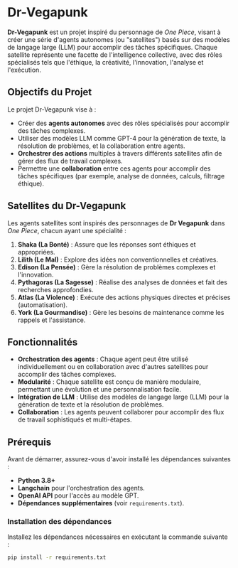 # Dr-Vegapunk

**Dr-Vegapunk** est un projet inspiré du personnage de *One Piece*, visant à créer une série d'agents autonomes (ou "satellites") basés sur des modèles de langage large (LLM) pour accomplir des tâches spécifiques. Chaque satellite représente une facette de l'intelligence collective, avec des rôles spécialisés tels que l'éthique, la créativité, l'innovation, l'analyse et l'exécution.

## Objectifs du Projet

Le projet Dr-Vegapunk vise à :
- Créer des **agents autonomes** avec des rôles spécialisés pour accomplir des tâches complexes.
- Utiliser des modèles LLM comme GPT-4 pour la génération de texte, la résolution de problèmes, et la collaboration entre agents.
- **Orchestrer des actions** multiples à travers différents satellites afin de gérer des flux de travail complexes.
- Permettre une **collaboration** entre ces agents pour accomplir des tâches spécifiques (par exemple, analyse de données, calculs, filtrage éthique).

## Satellites du Dr-Vegapunk

Les agents satellites sont inspirés des personnages de **Dr Vegapunk** dans *One Piece*, chacun ayant une spécialité :

1. **Shaka (La Bonté)** : Assure que les réponses sont éthiques et appropriées.
2. **Lilith (Le Mal)** : Explore des idées non conventionnelles et créatives.
3. **Edison (La Pensée)** : Gère la résolution de problèmes complexes et l'innovation.
4. **Pythagoras (La Sagesse)** : Réalise des analyses de données et fait des recherches approfondies.
5. **Atlas (La Violence)** : Exécute des actions physiques directes et précises (automatisation).
6. **York (La Gourmandise)** : Gère les besoins de maintenance comme les rappels et l'assistance.

## Fonctionnalités

- **Orchestration des agents** : Chaque agent peut être utilisé individuellement ou en collaboration avec d'autres satellites pour accomplir des tâches complexes.
- **Modularité** : Chaque satellite est conçu de manière modulaire, permettant une évolution et une personnalisation facile.
- **Intégration de LLM** : Utilise des modèles de langage large (LLM) pour la génération de texte et la résolution de problèmes.
- **Collaboration** : Les agents peuvent collaborer pour accomplir des flux de travail sophistiqués et multi-étapes.

## Prérequis

Avant de démarrer, assurez-vous d'avoir installé les dépendances suivantes :

- **Python 3.8+**
- **Langchain** pour l'orchestration des agents.
- **OpenAI API** pour l'accès au modèle GPT.
- **Dépendances supplémentaires** (voir `requirements.txt`).

### Installation des dépendances

Installez les dépendances nécessaires en exécutant la commande suivante :

```bash
pip install -r requirements.txt
